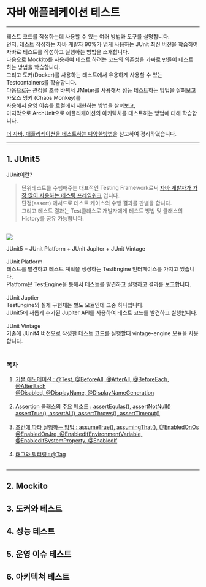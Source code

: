 # 자바 애플레케이션 테스트
- - -
테스트 코드를 작성하는데 사용할 수 있는 여러 방법과 도구를 설명합니다.<br/>
먼저, 테스트 작성하는 자바 개발자 90%가 넘게 사용하는 JUnit 최신 버전을 학습하여 자바로 테스트를 작성하고 실행하는 방법을 소개합니다.<br/>
다음으로 Mockito를 사용하여 테스트 하려는 코드의 의존성을 가짜로 만들어 테스트 하는 방법을 학습합니다.<br/>
그리고 도커(Docker)를 사용하는 테스트에서 유용하게 사용할 수 있는 Testcontainers를 학습합니다.<br/>
다음으로는 관점을 조금 바꿔서 JMeter를 사용해서 성능 테스트하는 방법을 살펴보고 카오스 멍키 (Chaos Monkey)를<br/>
사용해서 운영 이슈를 로컬에서 재현하는 방법을 살펴보고,<br/>
마지막으로 ArchUnit으로 애플리케이션의 아키텍처를 테스트하는 방법에 대해 학습합니다.<br/>


[더 자바, 애플리케이션을 테스트하는 다양한방법](https://www.inflearn.com/course/the-java-application-test)을 참고하여 정리하였습니다.
- - - 

## 1. JUnit5
JUnit이란?<br/>
>단위테스트를 수행해주는 대표적인 Testing Framework로써 [자바 개발자가 가장 많이 사용하는 테스팅 프레임워크](https://www.jetbrains.com/lp/devecosystem-2021/java/) 입니다.<br/>
단정(assert) 메서드로 테스트 케이스의 수행 결과를 판별을 합니다.<br/>
그리고 테스트 결과는 Test클래스로 개발자에게 테스트 방법 및 클래스의 History를 공유 가능합니다.<br/>
<br/>
<img src="https://user-images.githubusercontent.com/46990595/168981840-c91f411e-a3de-4362-b3ae-fb081dfc9b7f.png" >

JUnit5 = JUnit Platform + JUnit Jupiter + JUnit Vintage<br/><br/>
JUnit Platform<br/> 
테스트를 발견하고 테스트 계획을 생성하는 TestEngine 인터페이스를 가지고 있습니다.<br/>
Platform은 TestEngine을 통해서 테스트를 발견하고 실행하고 결과를 보고합니다.<br/><br/> 
JUnit Juptier<br/>
TestEngine의 실제 구현체는 별도 모듈인데 그중 하나입니다.<br/>
JUnit5에 새롭게 추가된 Jupiter API를 사용하여 테스트 코드를 발견하고 실행합니다.<br/><br/> 
JUnit Vintage<br/>
기존에 JUnit4 버전으로 작성한 테스트 코드를 실행할때 vintage-engine 모듈을 사용합니다.<br/><br/> 

### 목차
1. [기본 애노테이션 : @Test, @BeforeAll, @AfterAll, @BeforeEach, @AfterEach <br/>@Disabled, @DisplayName, @DisplayNameGeneration](https://github.com/road-jin/java-application-test/blob/main/src/test/java/com/example/javaapplicationtest/JunitDefaultAnnotations.java)
<br/><br/>
2. [Assertion 클래스의 주요 메소드 : assertEqulas(), assertNotNull()<br/> assertTrue(), assertAll(), assertThrows(), assertTimeout()](https://github.com/road-jin/java-application-test/blob/main/src/test/java/com/example/javaapplicationtest/JunitAssertions.java)
<br/><br/>
3. [조건에 따라 실행하는 방법 : assumeTrue(), assumingThat(), @EnabledOnOs<br/> @EnabledOnJre, @EnabledIfEnvironmentVariable, @EnabledIfSystemProperty, @EnabledIf](https://github.com/road-jin/java-application-test/blob/main/src/test/java/com/example/javaapplicationtest/JunitIf.java)
<br/><br/>
4. [태그와 필터링 : @Tag](https://github.com/road-jin/java-application-test/blob/main/src/test/java/com/example/javaapplicationtest/JunitTag.java)
<br/><br/>
- - -
## 2. Mockito

## 3. 도커와 테스트

## 4. 성능 테스트

## 5. 운영 이슈 테스트

## 6. 아키텍쳐 테스트
